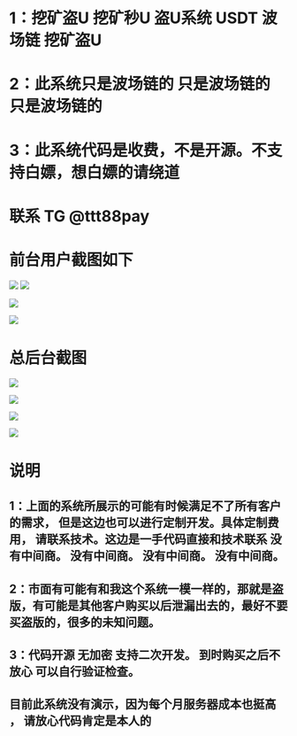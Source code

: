 # 1：挖矿盗U  挖矿秒U 盗U系统 USDT  波场链 挖矿盗U
# 2：此系统只是波场链的   只是波场链的  只是波场链的
# 3：此系统代码是收费，不是开源。不支持白嫖，想白嫖的请绕道
# 联系 TG @ttt88pay
# 前台用户截图如下


![](img/1.png)
![](img/2.png)

![](img/3.png)

![](img/4.png)

# 总后台截图

![](img/admin_1.png)


![](img/admin_2.png)

![](img/admin_3.png)

![](img/admin_4.png)


# 说明

## 1：上面的系统所展示的可能有时候满足不了所有客户的需求， 但是这边也可以进行定制开发。具体定制费用， 请联系技术。这边是一手代码直接和技术联系 没有中间商。 没有中间商。 没有中间商。 没有中间商。

## 2：市面有可能有和我这个系统一模一样的，那就是盗版，有可能是其他客户购买以后泄漏出去的，最好不要买盗版的，很多的未知问题。

## 3：代码开源 无加密 支持二次开发。 到时购买之后不放心 可以自行验证检查。

## 目前此系统没有演示，因为每个月服务器成本也挺高 ， 请放心代码肯定是本人的